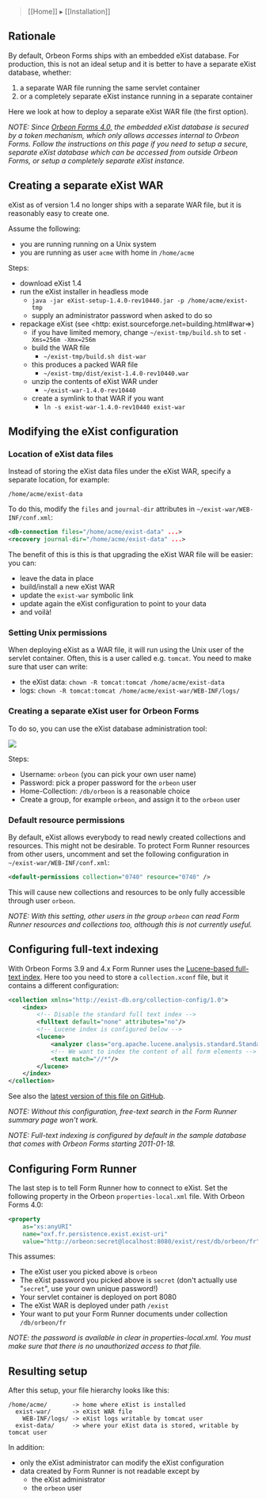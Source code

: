 > [[Home]] ▸ [[Installation]]

## Rationale

By default, Orbeon Forms ships with an embedded eXist database. For production, this is not an ideal setup and it is better to have a separate eXist database, whether:

1. a separate WAR file running the same servlet container
2. or a completely separate eXist instance running in a separate container

Here we look at how to deploy a separate eXist WAR file (the first option).

_NOTE: Since [Orbeon Forms 4.0,][1]  the embedded eXist database is secured by a token mechanism, which only allows accesses internal to Orbeon Forms. Follow the instructions on this page if you need to setup a secure, separate eXist database which can be accessed  from outside Orbeon Forms, or setup a completely separate eXist instance._

## Creating a separate eXist WAR

eXist as of version 1.4 no longer ships with a separate WAR file, but it is reasonably easy to create one.

Assume the following:

* you are running running on a Unix system
* you are running as user `acme` with home in `/home/acme`

Steps:

* download eXist 1.4
* run the eXist installer in headless mode
    * `java -jar eXist-setup-1.4.0-rev10440.jar -p /home/acme/exist-tmp`
    * supply an administrator password when asked to do so
* repackage eXist (see <http: exist.sourceforge.net=building.html#war=>)
    * if you have limited memory, change `~/exist-tmp/build.sh` to set `-Xms=256m -Xmx=256m`
    * build the WAR file
        * `~/exist-tmp/build.sh dist-war`
    * this produces a packed WAR file
        * `~/exist-tmp/dist/exist-1.4.0-rev10440.war`
    * unzip the contents of eXist WAR under
        * `~/exist-war-1.4.0-rev10440`
    * create a symlink to that WAR if you want
        * `ln -s exist-war-1.4.0-rev10440 exist-war`

## Modifying the eXist configuration

### Location of eXist data files

Instead of storing the eXist data files under the eXist WAR, specify a separate location, for example:

```
/home/acme/exist-data
```

To do this, modify the `files` and `journal-dir` attributes in `~/exist-war/WEB-INF/conf.xml`:

```xml
<db-connection files="/home/acme/exist-data" ...>
<recovery journal-dir="/home/acme/exist-data" ...>
```

The benefit of this is this is that upgrading the eXist WAR file will be easier: you can:

* leave the data in place
* build/install a new eXist WAR
* update the `exist-war` symbolic link
* update again the eXist configuration to point to your data
* and voilà!

### Setting Unix permissions

When deploying eXist as a WAR file, it will run using the Unix user of the servlet container. Often, this is a user called e.g. `tomcat`. You need to make sure that user can write:

* the eXist data: `chown -R tomcat:tomcat /home/acme/exist-data`
* logs: `chown -R tomcat:tomcat /home/acme/exist-war/WEB-INF/logs/`

### Creating a separate eXist user for Orbeon Forms

To do so, you can use the eXist database administration tool:

![][2]

Steps:

* Username: `orbeon` (you can pick your own user name)
* Password: pick a proper password for the `orbeon` user
* Home-Collection: `/db/orbeon` is a reasonable choice
* Create a group, for example `orbeon`, and assign it to the `orbeon` user

### Default resource permissions

By default, eXist allows everybody to read newly created collections and resources. This might not be desirable. To protect Form Runner resources from other users, uncomment and set the following configuration in `~/exist-war/WEB-INF/conf.xml`:

```xml
<default-permissions collection="0740" resource="0740" />
```

This will cause new collections and resources to be only fully accessible through user `orbeon`.

_NOTE: With this setting, other users in the group `orbeon` can read Form Runner resources and collections too, although this is not currently useful._

## Configuring full-text indexing

With Orbeon Forms 3.9 and 4.x Form Runner uses the [Lucene-based full-text index][4]. Here too you need to store a `collection.xconf` file, but it contains a different configuration:

```xml
<collection xmlns="http://exist-db.org/collection-config/1.0">
    <index>
        <!-- Disable the standard full text index -->
        <fulltext default="none" attributes="no"/>
        <!-- Lucene index is configured below -->
        <lucene>
            <analyzer class="org.apache.lucene.analysis.standard.StandardAnalyzer"/>
            <!-- We want to index the content of all form elements -->
            <text match="//*"/>
        </lucene>
    </index>
</collection>
```

See also the [latest version of this file on GitHub][5].

_NOTE: Without this configuration, free-text search in the Form Runner summary page won't work._

_NOTE: Full-text indexing is configured by default in the sample database that comes with Orbeon Forms starting 2011-01-18._

## Configuring Form Runner

The last step is to tell Form Runner how to connect to eXist. Set the following property in the Orbeon `properties-local.xml` file. With Orbeon Forms 4.0:

```xml
<property
    as="xs:anyURI"
    name="oxf.fr.persistence.exist.exist-uri"
    value="http://orbeon:secret@localhost:8080/exist/rest/db/orbeon/fr"/>
```

This assumes:

* The eXist user you picked above is `orbeon`
* The eXist password you picked above is `secret` (don't actually use "`secret`", use your own unique password!)
* Your servlet container is deployed on port 8080
* The eXist WAR is deployed under path `/exist`
* Your want to put your Form Runner documents under collection `/db/orbeon/fr`

_NOTE: the password is available in clear in properties-local.xml. You must make sure that there is no unauthorized access to that file._

## Resulting setup

After this setup, your file hierarchy looks like this:

```
/home/acme/       -> home where eXist is installed
  exist-war/      -> eXist WAR file
    WEB-INF/logs/ -> eXist logs writable by tomcat user
  exist-data/     -> where your eXist data is stored, writable by tomcat user
```

In addition:

* only the eXist administrator can modify the eXist configuration
* data created by Form Runner is not readable except by
    * the eXist administrator
    * the `orbeon` user

[1]: http://wiki.orbeon.com/forms/doc/developer-guide/release-notes/40
[2]: http://wiki.orbeon.com/forms/_/rsrc/1271365928682/doc/developer-guide/exist-configuration/configure-user.png
[3]: http://exist-db.org/ftlegacy.html
[4]: http://www.exist-db.org/lucene.html
[5]: https://github.com/orbeon/orbeon-forms/tree/master/src/resources/apps/fr/persistence/exist/collection.xconf
